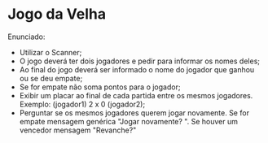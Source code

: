 # Jogo da Velha

Enunciado:
- Utilizar o Scanner;
- O jogo deverá ter dois jogadores e pedir para informar os nomes deles;
- Ao final do jogo deverá ser informado o nome do jogador que ganhou ou se deu empate;
- Se for empate não soma pontos para o jogador;
- Exibir um placar ao final de cada partida entre os mesmos jogadores. Exemplo: (jogador1) 2 x 0 (jogador2);
- Perguntar se os mesmos jogadores querem jogar novamente. Se for empate mensagem genérica "Jogar novamente? ". Se houver um vencedor mensagem "Revanche?"
